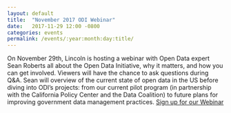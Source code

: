 ```yaml
---
layout: default
title:  "November 2017 ODI Webinar"
date:   2017-11-29 12:00 -0800
categories: events
permalink: /events/:year:month:day:title/
---
```

On November 29th, Lincoln is hosting a webinar with Open Data expert Sean Roberts all about the Open Data Initiative, why it matters, and how you can get involved. Viewers will have the chance to ask questions during Q&A. 
Sean will overview of the current state of open data in the US before diving into ODI’s projects: from our current pilot program (in partnership with the California Policy Center and the Data Coalition) to future plans for improving government data management practices.
[Sign up for our Webinar](https://joinlincoln.us7.list-manage.com/track/click?u=37b038d35f4e6f93a44f0c907&id=c73c1ae27c&e=bd4756a2b2)
